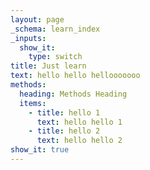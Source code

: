 ```yaml
---
layout: page
_schema: learn_index
_inputs:
  show_it:
    type: switch
title: Just learn
text: hello hello hellooooooo
methods:
  heading: Methods Heading
  items:
    - title: hello 1
      text: hello hello 1
    - title: hello 2
      text: hello hello 2
show_it: true
---
```

